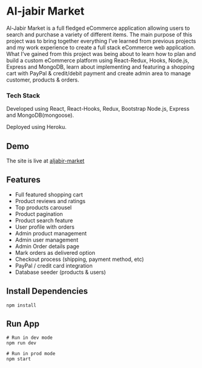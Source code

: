 # Al-jabir Market

Al-Jabir Market is a full fledged eCommerce application allowing users to search and purchase a variety of different items. The main purpose of this project was to bring together everything I’ve learned from previous projects and my work experience to create a full stack eCommerce web application. What I’ve gained from this project was being about to learn how to plan and build a custom eCommerce platform using React-Redux, Hooks, Node.js, Express and MongoDB, learn about implementing and featuring a shopping cart with PayPal & credit/debit payment and  create admin area to manage customer, products & orders.

### Tech Stack
Developed using React, React-Hooks, Redux, Bootstrap Node.js, Express and MongoDB(mongoose).

Deployed using Heroku.

## Demo
The site is live at [aljabir-market](https://aljabir.herokuapp.com/)

## Features
- Full featured shopping cart
- Product reviews and ratings
- Top products carousel
- Product pagination
- Product search feature
- User profile with orders
- Admin product management
- Admin user management
- Admin Order details page
- Mark orders as delivered option
- Checkout process (shipping, payment method, etc)
- PayPal / credit card integration
- Database seeder (products & users)

## Install Dependencies

```
npm install
```

## Run App

```
# Run in dev mode
npm run dev

# Run in prod mode
npm start
```
